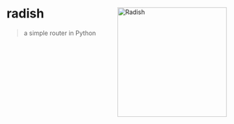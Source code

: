 # radish
<img src="https://cdn.discordapp.com/attachments/857979752991031296/943161509524172840/radish1.svg" alt="Radish" style="width: 250px; margin-top: -50px;"  align="right"/>

> a simple router in Python
